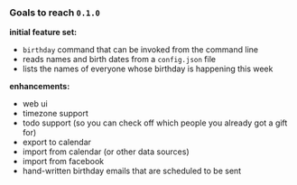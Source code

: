 ### Goals to reach `0.1.0`


**initial feature set:**
* `birthday` command that can be invoked from the command line
* reads names and birth dates from a `config.json` file
* lists the names of everyone whose birthday is happening this week

**enhancements:**
* web ui
* timezone support
* todo support (so you can check off which people you already got a gift for)
* export to calendar
* import from calendar (or other data sources) 
* import from facebook
* hand-written birthday emails that are scheduled to be sent
